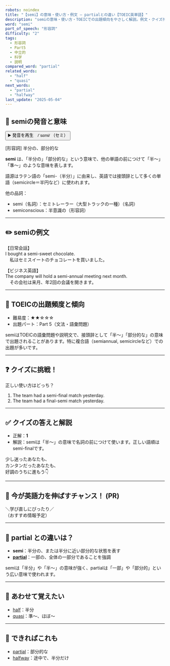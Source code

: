 ```yaml
---
robots: noindex
title: "【semi】の意味・使い方・例文 ― partialとの違い【TOEIC英単語】"
description: "semiの意味・使い方・TOEICでの出題傾向をやさしく解説。例文・クイズ付きでpartialとの違いもわかりやすく学べます。"
word: "semi"
part_of_speech: "形容詞"
difficulty: "2"
tags:
  - 形容詞
  - Part5
  - 中立的
  - 科学
  - 説明
compared_word: "partial"
related_words:
  - "half"
  - "quasi"
next_words:
  - "partial"
  - "halfway"
last_update: "2025-05-04"
---
```


## 🔰 semiの発音と意味

<button class="play-audio" onclick="playTTS('semi')">
  <span class="play-audio-main">
    ▶️ 発音を再生　/ˈsɛmi/
  </span>
  <span class="play-audio-sub">
    （セミ）
  </span>
</button>

[形容詞] 半分の、部分的な

**semi** は、「半分の」「部分的な」という意味で、他の単語の前につけて「半～」「準～」のような意味を表します。

語源はラテン語の「semi-（半分）」に由来し、英語では接頭辞として多くの単語（semicircle＝半円など）に使われます。

他の品詞：  
- semi（名詞）：セミトレーラー（大型トラックの一種）（名詞）
- semiconscious：半意識の（形容詞）

---

## ✏️ semiの例文

【日常会話】  
I bought a semi-sweet chocolate.  
　私はセミスイートのチョコレートを買いました。

【ビジネス英語】  
The company will hold a semi-annual meeting next month.  
　その会社は来月、年2回の会議を開きます。

---

## 🎯 TOEICの出題頻度と傾向

- 難易度：★★☆☆☆
- 出題パート：Part 5（文法・語彙問題）

semiはTOEICの語彙問題や説明文で、接頭辞として「半～」「部分的な」の意味で出題されることがあります。特に複合語（semiannual, semicircleなど）での出題が多いです。

---

## ❓ クイズに挑戦！

正しい使い方はどっち？

1. The team had a semi-final match yesterday.  
2. The team had a final-semi match yesterday.

---

## ✅ クイズの答えと解説

- 正解：**1**
- 解説：semiは「半～」の意味で名詞の前につけて使います。正しい語順はsemi-finalです。

少し迷ったあなたも、  
カンタンだったあなたも、  
好調のうちに進もう👇️

---

## 🚀 今が英語力を伸ばすチャンス！ (PR)

<div class="info-center">
＼学び直しにぴったり／<br>  
（おすすめ情報予定）
</div>

---

## 🤔  partial との違いは？

- **semi**：半分の、または半分に近い部分的な状態を表す
- **[partial](/partial)**：一部の、全体の一部分であることを強調

semiは「半分」や「半～」の意味が強く、partialは「一部」や「部分的」という広い意味で使われます。

---

## 🧩 あわせて覚えたい

- [half](/half)：半分
- [quasi](/quasi)：準～、ほぼ～

---

## 📖 できればこれも

- [partial](/partial)：部分的な
- [halfway](/halfway)：途中で、半分だけ

<!-- cvid: aid30_bid41 -->
